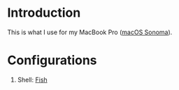 # Introduction

This is what I use for my MacBook Pro ([macOS Sonoma](https://www.apple.com/macos/sonoma/)).

# Configurations

1. Shell: [Fish](https://fishshell.com)

